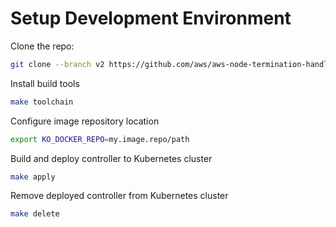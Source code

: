 # Setup Development Environment

Clone the repo:

```sh
git clone --branch v2 https://github.com/aws/aws-node-termination-handler.git 
```

Install build tools

```sh
make toolchain
```

Configure image repository location

```sh
export KO_DOCKER_REPO=my.image.repo/path
```

Build and deploy controller to Kubernetes cluster

```sh
make apply
```

Remove deployed controller from Kubernetes cluster

```sh
make delete
```